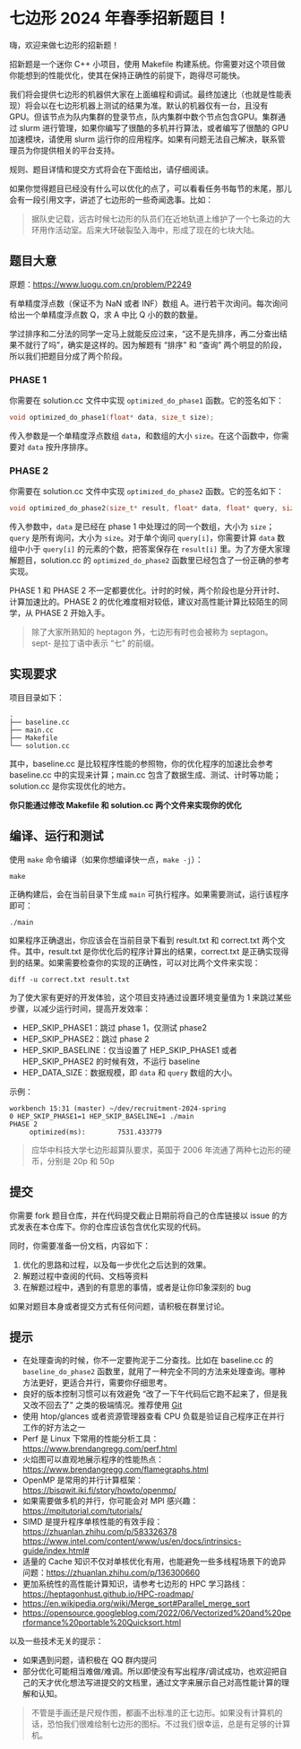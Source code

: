 # 七边形 2024 年春季招新题目！

嗨，欢迎来做七边形的招新题！

招新题是一个迷你 C++ 小项目，使用 Makefile 构建系统。你需要对这个项目做你能想到的性能优化，使其在保持正确性的前提下，跑得尽可能快。

我们将会提供七边形的机器供大家在上面编程和调试。最终加速比（也就是性能表现）将会以在七边形机器上测试的结果为准。默认的机器仅有一台，且没有 GPU。但该节点为队内集群的登录节点，队内集群中数个节点包含GPU。集群通过 slurm 进行管理，如果你编写了很酷的多机并行算法，或者编写了很酷的 GPU 加速模块，请使用 slurm 运行你的应用程序。如果有问题无法自己解决，联系管理员为你提供相关的平台支持。

规则、题目详情和提交方式将会在下面给出，请仔细阅读。

如果你觉得题目已经没有什么可以优化的点了，可以看看任务书每节的末尾，那儿会有一段引用文字，讲述了七边形的一些奇闻逸事。比如：

> 据队史记载，远古时候七边形的队员们在近地轨道上维护了一个七条边的大环用作活动室。后来大环破裂坠入海中，形成了现在的七块大陆。

## 题目大意

原题：<https://www.luogu.com.cn/problem/P2249>

有单精度浮点数（保证不为 NaN 或者 INF）数组 A。进行若干次询问。每次询问给出一个单精度浮点数 Q，求 A 中比 Q 小的数的数量。

学过排序和二分法的同学一定马上就能反应过来，“这不是先排序，再二分查出结果不就行了吗”，确实是这样的。因为解题有 “排序” 和 “查询” 两个明显的阶段，所以我们把题目分成了两个阶段。

### PHASE 1

你需要在 solution.cc 文件中实现 `optimized_do_phase1` 函数。它的签名如下：

```cpp
void optimized_do_phase1(float* data, size_t size);
```

传入参数是一个单精度浮点数组 `data`，和数组的大小 `size`。在这个函数中，你需要对 `data` 按升序排序。

### PHASE 2

你需要在 solution.cc 文件中实现 `optimized_do_phase2` 函数。它的签名如下：

```cpp
void optimized_do_phase2(size_t* result, float* data, float* query, size_t size);
```

传入参数中，`data` 是已经在 phase 1 中处理过的同一个数组，大小为 `size`；`query` 是所有询问，大小为 `size`。对于单个询问 `query[i]`，你需要计算 `data` 数组中小于 `query[i]` 的元素的个数，把答案保存在 `result[i]` 里。为了方便大家理解题目，solution.cc 的 `optimized_do_phase2` 函数里已经包含了一份正确的参考实现。

PHASE 1 和 PHASE 2 不一定都要优化。计时的时候，两个阶段也是分开计时、计算加速比的。PHASE 2 的优化难度相对较低，建议对高性能计算比较陌生的同学，从 PHASE 2 开始入手。

> 除了大家所熟知的 heptagon 外，七边形有时也会被称为 septagon。sept- 是拉丁语中表示 “七” 的前缀。

## 实现要求

项目目录如下：

```plain
.
├── baseline.cc
├── main.cc
├── Makefile
└── solution.cc
```

其中，baseline.cc 是比较程序性能的参照物，你的优化程序的加速比会参考 baseline.cc 中的实现来计算；main.cc 包含了数据生成、测试、计时等功能；solution.cc 是你实现优化的地方。

**你只能通过修改 Makefile 和 solution.cc 两个文件来实现你的优化**

## 编译、运行和测试

使用 `make` 命令编译（如果你想编译快一点，`make -j`）：

```plain
make
```

正确构建后，会在当前目录下生成 `main` 可执行程序。如果需要测试，运行该程序即可：

```plain
./main
```

如果程序正确退出，你应该会在当前目录下看到 result.txt 和 correct.txt 两个文件。其中，result.txt 是你优化后的程序计算出的结果，correct.txt 是正确实现得到的结果。如果需要检查你的实现的正确性，可以对比两个文件来实现：

```plain
diff -u correct.txt result.txt
```

为了使大家有更好的开发体验，这个项目支持通过设置环境变量值为 1 来跳过某些步骤，以减少运行时间，提高开发效率：

* HEP_SKIP_PHASE1：跳过 phase 1，仅测试 phase2
* HEP_SKIP_PHASE2：跳过 phase 2
* HEP_SKIP_BASELINE：仅当设置了 HEP_SKIP_PHASE1 或者 HEP_SKIP_PHASE2 的时候有效，不运行 baseline
* HEP_DATA_SIZE：数据规模，即 `data` 和 `query` 数组的大小。

示例：

```plain
workbench 15:31 (master) ~/dev/recruitment-2024-spring
0 HEP_SKIP_PHASE1=1 HEP_SKIP_BASELINE=1 ./main
PHASE 2
     optimized(ms):        7531.433779
```

> 应华中科技大学七边形超算队要求，英国于 2006 年流通了两种七边形的硬币，分别是 20p 和 50p

## 提交

你需要 fork 题目仓库，并在代码提交截止日期前将自己的仓库链接以 issue 的方式发表在本仓库下。你的仓库应该包含优化实现的代码。

同时，你需要准备一份文档，内容如下：

1. 优化的思路和过程，以及每一步优化之后达到的效果。
2. 解题过程中查阅的代码、文档等资料
3. 在解题过程中，遇到的有意思的事情，或者是让你印象深刻的 bug

如果对题目本身或者提交方式有任何问题，请积极在群里讨论。

## 提示

* 在处理查询的时候，你不一定要拘泥于二分查找。比如在 baseline.cc 的 `baseline_do_phase2` 函数里，就用了一种完全不同的方法来处理查询。哪种方法更好，更适合并行，需要你仔细思考。
* 良好的版本控制习惯可以有效避免 “改了一下午代码后它跑不起来了，但是我又改不回去了” 之类的极端情况。推荐使用 [Git](https://git-scm.com/)
* 使用 htop/glances 或者资源管理器查看 CPU 负载是验证自己程序正在并行工作的好方法之一
* Perf 是 Linux 下常用的性能分析工具：<https://www.brendangregg.com/perf.html>
* 火焰图可以直观地展示程序的性能热点：<https://www.brendangregg.com/flamegraphs.html>
* OpenMP 是常用的并行计算框架：<https://bisqwit.iki.fi/story/howto/openmp/>
* 如果需要做多机的并行，你可能会对 MPI 感兴趣：<https://mpitutorial.com/tutorials/>
* SIMD 是提升程序单核性能的有效手段：<https://zhuanlan.zhihu.com/p/583326378> <https://www.intel.com/content/www/us/en/docs/intrinsics-guide/index.html#>
* 适量的 Cache 知识不仅对单核优化有用，也能避免一些多线程场景下的诡异问题：<https://zhuanlan.zhihu.com/p/136300660>
* 更加系统性的高性能计算知识，请参考七边形的 HPC 学习路线：<https://heptagonhust.github.io/HPC-roadmap/>
* <https://en.wikipedia.org/wiki/Merge_sort#Parallel_merge_sort>
* <https://opensource.googleblog.com/2022/06/Vectorized%20and%20performance%20portable%20Quicksort.html>


以及一些技术无关的提示：

* 如果遇到问题，请积极在 QQ 群内提问
* 部分优化可能相当难做/难调。所以即使没有写出程序/调试成功，也欢迎把自己的天才优化想法写进提交的文档里，通过文字来展示自己对高性能计算的理解和认知。

> 不管是手画还是尺规作图，都画不出标准的正七边形。如果没有计算机的话，恐怕我们很难绘制七边形的图标。不过我们很幸运，总是有足够的计算机。
